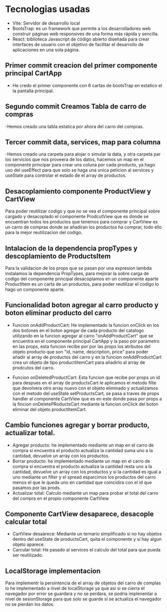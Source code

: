 # Tecnologias usadas
- Vite: Servidor de desarrollo local
- BootsTrap: es un framework que permite a los desarrolladores web construir páginas web responsives de una forma más rápida y sencilla.
- React: biblioteca Javascript de código abierto diseñada para crear interfaces de usuario con el objetivo de facilitar el desarrollo de aplicaciones en una sola página.

## Primer commit creacion del primer componente principal CartApp
- He credo el primer componente con 6 cartas de bootsTrap en estatico el la pantalla principal.

## Segundo commit Creamos Tabla de carro de compras
-Hemos creado una tabla estatica por ahora del carro del compras.

## Tercer commit data, services, map para columna
-Hemos creado una carpeta para alojar o simular la data, y otra carpeta par los servicios que nos proveera de los datos, hacemos un map en el componente principar para crear uns coluna por cada producto, ya hago uso del useEffect para que solo se haga una unica peticion al services y useState para controlar el estado de el array de productos.

## Desacoplamiento componente ProductView y CartView
Para poder reutilizar codigo y que no se vea el componente principal sobre cargado y desacoplado el componente ProdcutView que es donde se encuentran todos los productos que tenemos para comprar y CartView es un carro de compras donde se añadiran los productos ha comprar, todo ello para la mejor reutilizacion del codigo.

## Intalacion de la dependencia propTypes y descoplamiento de ProductsItem
Para la validacion de los props que se pasan por una expresion lambda instalamos la dependencia PropTypes, para mejorar la sobre carga de codigo del componente principal desacoplamos en un componente aparte ProductItem es un carta de un productos, para poder reutilizar el codigo lo hago un componente aparte.

## Funcionalidad boton agregar al carro producto y boton eliminar producto del carro
- Funcion onAddProductCart: He implementado la funcion onClick en los dos botones en el boton agregar de cada producto del catalogo utilizando en la funcion agregar al carro "onAddProductCart" que se encuentra en el componente principal CartApp y la paso por parametro en las props, esta funcion recibe por por las props los atributos del objeto producto que son "id, name, description, price" para poder añadir al array de productos del carro y en la funcion onAddProductCart crea un objeto de tipo productIitemCart para añadirlo al array de prodcutos del carro.

- Funcion onDeletedProductCart: Esta funcion que recibe por props un id para despues en el array de productsCart le aplicamos el metodo filte que devolvera otro array nuevo con el objeto eliminado y actualizamos con el metodo del useState setProductsCart, se pasa a traves de props handler al componente CartView que es en este donde pasa por props a la fincion onDeletePRoductsCart mediante la funcion onClick del boton eliminar del objeto productItemCart.

## Cambio funciones agregar y borrar producto, actualizar total.
- Agregar producto: he implementado mediante un map en el carro de compra si encuentra el producto actualiza la cantidad suma uno a la cantidad, devuelve un array con los productos.
- Borrar producto: he implementado mediante un map en el carro de compra si encuentra el producto actualiza la cantidad resta uno a la cantidad, devuelve un array con los productos y si la cantidad es igual a uno mediante un filter y el spread esparcimos los productos del carro menos el que le queda uno en cantidad que coincidira con el id que pasamos por las prods.
- Actualizar total: Calculo mediante un map para probar el total del carro del compra en el propio componente CartView.

## Componente CartView desaparece, desacople calcular total
- CartView desaàrece: Mediante un ternario simplificado si no hay objetos dentro del useState de productsCart, quita el componente y si hay algun objeto aparece.
- Carcular total: He pasado al services el calculo del total para que pueda ser reutilizado.

## LocalStorage implementacion
Para implementr la persintencia de el array de objetos del carro de complas lo he implementado a nivel de localStorage ya que asi si se cierra el navegador por error se guardara y no se perdara, se podria implenentar a nivel de sesionStorage para que solo se guarde si se actualiza el navegador no se pierdan los datos.



